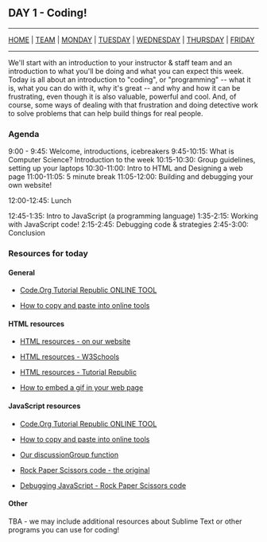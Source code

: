 ## DAY 1 - Coding!

---

[HOME](https://witny-summer-guild-2018.github.io/) |
[TEAM](instructors.md) |
[MONDAY](https://witny-summer-guild-2018.github.io/monday) |
[TUESDAY](https://witny-summer-guild-2018.github.io/tuesday) |
[WEDNESDAY](https://witny-summer-guild-2018.github.io/wednesday) |
[THURSDAY](https://witny-summer-guild-2018.github.io/thursday) |
[FRIDAY](friday.md)

---

We'll start with an introduction to your instructor & staff team and an introduction to what you'll be doing and what you can expect this week. Today is all about an introduction to "coding", or "programming" -- what it is, what you can do with it, why it's great -- and why and how it can be frustrating, even though it is also valuable, powerful and cool. And, of course, some ways of dealing with that frustration and doing detective work to solve problems that can help build things for real people.

### Agenda

9:00 - 9:45: Welcome, introductions, icebreakers
9:45-10:15: What is Computer Science? Introduction to the week
10:15-10:30: Group guidelines, setting up your laptops
10:30-11:00: Intro to HTML and Designing a web page
11:00-11:05: 5 minute break
11:05-12:00: Building and debugging your own website!

12:00-12:45: Lunch

12:45-1:35: Intro to JavaScript (a programming language)
1:35-2:15: Working with JavaScript code!
2:15-2:45: Debugging code & strategies
2:45-3:00: Conclusion


### Resources for today

#### General

* [Code.Org Tutorial Republic ONLINE TOOL]()

* [How to copy and paste into online tools]()

#### HTML resources

* [HTML resources - on our website](html_intro.md)

* [HTML resources - W3Schools]()

* [HTML resources - Tutorial Republic]()

* [How to embed a gif in your web page](howto_gif.md)

#### JavaScript resources

* [Code.Org Tutorial Republic ONLINE TOOL]()

* [How to copy and paste into online tools]()

* [Our discussionGroup function]()

* [Rock Paper Scissors code - the original]()

* [Debugging JavaScript - Rock Paper Scissors code]()

#### Other

TBA - we may include additional resources about Sublime Text or other programs you can use for coding!
